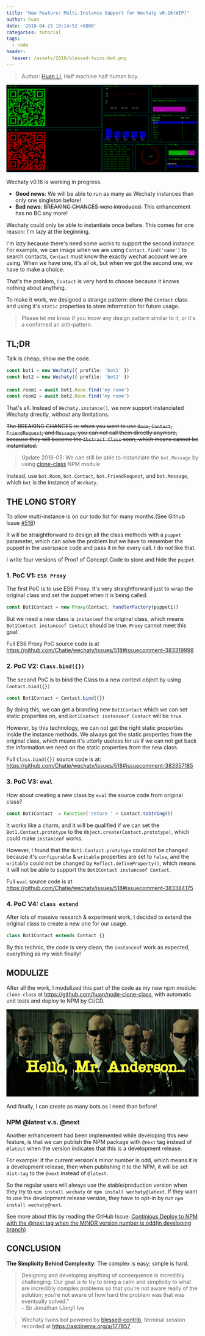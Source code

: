 ```yaml
---
title: "New Feature: Multi-Instance Support for Wechaty v0.16(WIP)"
author: huan
date: '2018-04-23 18:14:52 +0800'
categories: tutorial
tags:
  - code
header:
  teaser: /assets/2018/blessed-twins-bot.png
---
```


> Author: [Huan LI](https://github.com/huan), Half machine half human boy.

![blessed twins bot](/assets/2018/blessed-twins-bot.png)

Wechaty v0.16 is working in progress.

* **Good news**: We will be able to run as many as Wechaty instances than only one singleton before!
* **Bad news**: ~~BREAKING CHANGES were introduced.~~ This enhancement has no BC any more!

<!--more-->

Wechaty could only be able to instantiate once before. This comes for one reason: I'm lazy at the beginning.

I'm lazy because there's need some works to support the second instance. For example, we can image when we are using `Contact.find('name')` to search contacts, `Contact` must know the exactly wechat account we are using. When we have one, it's all ok, but when we got the second one, we have to make a choice.

That's the problem, `Contact` is very hard to choose because it knows nothing about anything.

To make it work, we designed a strange pattern: clone the `Contact` class and using it's `static` properties to store information for future usage.

> Please let me know if you know any design pattern similar to it, or it's a confirmed an anti-pattern.

## TL;DR

Talk is cheap, show me the code.

```ts
const bot1 = new Wechaty({ profile: 'bot1' })
const bot2 = new Wechaty({ profile: 'bot2' })

const room1 = await bot1.Room.find('my room')
const room2 = await bot2.Room.find('my room')
```

That's all. Instead of `Wechaty.instance()`, we now support instanciated Wechaty directly, without any limitations.

~~The BREAKING CHANGES is: when you want to use `Room`, `Contact`, `FriendRequest`, and `Message`, you can not call them directly anymore, because they will become the `Abstract Class` soon, which means cannot be instantiated.~~

> Update 2018-05: We can still be able to instanciate the `bot.Message` by using [clone-class](https://www.npmjs.com/package/clone-class) NPM module

Instead, use `bot.Room`, `bot.Contact`, `bot.FriendRequest`, and `bot.Message`, which `bot` is the instance of `Wechaty`.

## THE LONG STORY

To allow multi-instance is on our todo list for many months.(See Github Issue [#518](https://github.com/Chatie/wechaty/issues/518))

It will be straightforward to design all the class methods with a `puppet` parameter, which can solve the problem but we have to remember the puppet in the userspace code and pass it in for every call. I do not like that.

I write four versions of Proof of Concept Code to store and hide the `puppet`.

### 1. PoC V1: `ES6 Proxy`

The first PoC is to use ES6 Proxy. It's very straightforward just to wrap the original class and set the puppet when it is being called.

```ts
const Bot1Contact = new Proxy(Contact, handlerFactory(puppet1))
```

But we need a new class is `instanceof` the original class, which means `Bot1Contact instanceof Contact` should be true. `Proxy` cannot meet this goal.

Full ES6 Proxy PoC source code is at <https://github.com/Chatie/wechaty/issues/518#issuecomment-383319998>

### 2. PoC V2: `Class.bind({})`

The second PoC is to bind the Class to a new context object by using `Contact.bind({})`

```ts
const Bot1Contact = Contact.bind({})
```

By doing this, we can get a branding new `Bot1Contact` which we can set static properties on, and `Bot1Contact instanceof Contact` will be `true`.

However, by this technology, we can not get the right static properties inside the instance methods. We always got the static properties from the original class, which means it's utterly useless for us if we can not get back the information we need on the static properties from the new class.

Full `Class.bind({})` source code is at: <https://github.com/Chatie/wechaty/issues/518#issuecomment-383357185>

### 3. PoC V3: `eval`

How about creating a new class by `eval` the source code from original class?

```ts
const Bot1Contact  = Function('return ' + Contact.toString())
```

It works like a charm, and it will be qualified if we can set the `Bot1.Contact.prototype` to the `Object.create(Contact.prototype)`, which could make `instanceof` works.

However, I found that the `Bot1.Contact.prototype` could not be changed because it's `configurable` & `writable` properties are set to `false`, and the `writable` could not be changed by `Reflect.defineProperty()`, which means it will not be able to support the `Bot1Contact instanceof Contact`.

Full `eval` source code is at <https://github.com/Chatie/wechaty/issues/518#issuecomment-383384175>

### 4. PoC V4: `class extend`

After lots of massive research & experiment work, I decided to extend the original class to create a new one for our usage.

```ts
class Bot1Contact extends Contact {}
```

By this technic, the code is very clean, the `instanceof` work as expected, everything as my wish finally!

## MODULIZE

After all the work, I modulized this part of the code as my new npm module: `clone-class` at <https://github.com/huan/node-clone-class>, with automatic unit tests and deploy to NPM by CI/CD.

![Hello Mr. Anderson](/assets/2018/agent-smith-clone-anderson.jpg)

And finally, I can create as many bots as I need than before!

### NPM @latest v.s. @next

Another enhancement had been implemented while developing this new feature, is that we can publish the NPM package with `@next` tag instead of `@latest` when the version indicates that this is a development release.

For example: if the current version's minor number is odd, which means it is a development release, then when publishing it to the NPM, it will be set `dist-tag` to the `@next` instead of `@latest`.

So the regular users will always use the stable/production version when they try to `npm install wechaty` or `npm install wechaty@latest`. If they want to use the development release version, they have to opt-in by run `npm install wechaty@next`.

See more about this by reading the GitHub Issue: [Continious Deploy to NPM with the @next tag when the MINOR version number is odd(in developing branch)](https://github.com/Chatie/wechaty/issues/1158)

## CONCLUSION

**The Simplicity Behind Complexity**: The complex is easy; simple is hard.

> Designing and developing anything of consequence is incredibly challenging. Our goal is to try to bring a calm and simplicity to what are incredibly complex problems so that you’re not aware really of the solution; you’re not aware of how hard the problem was that was eventually solved.”  
> – Sir Jonathan (Jony) Ive

<script src="https://asciinema.org/a/177857.js" id="asciicast-177857" async></script>

> Wechaty twins bot powered by [blessed-contrib](https://github.com/yaronn/blessed-contrib/), terminal session recorded at <https://asciinema.org/a/177857>
